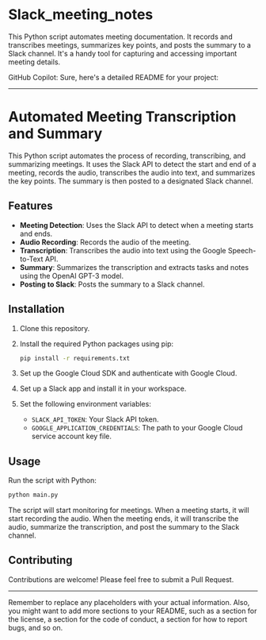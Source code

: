 # Slack_meeting_notes
This Python script automates meeting documentation. It records and transcribes meetings, summarizes key points, and posts the summary to a Slack channel. It's a handy tool for capturing and accessing important meeting details.

GitHub Copilot: Sure, here's a detailed README for your project:

---

# Automated Meeting Transcription and Summary

This Python script automates the process of recording, transcribing, and summarizing meetings. It uses the Slack API to detect the start and end of a meeting, records the audio, transcribes the audio into text, and summarizes the key points. The summary is then posted to a designated Slack channel.

## Features

- **Meeting Detection**: Uses the Slack API to detect when a meeting starts and ends.
- **Audio Recording**: Records the audio of the meeting.
- **Transcription**: Transcribes the audio into text using the Google Speech-to-Text API.
- **Summary**: Summarizes the transcription and extracts tasks and notes using the OpenAI GPT-3 model.
- **Posting to Slack**: Posts the summary to a Slack channel.

## Installation

1. Clone this repository.
2. Install the required Python packages using pip:

    ```bash
    pip install -r requirements.txt
    ```

3. Set up the Google Cloud SDK and authenticate with Google Cloud.
4. Set up a Slack app and install it in your workspace.
5. Set the following environment variables:

    - `SLACK_API_TOKEN`: Your Slack API token.
    - `GOOGLE_APPLICATION_CREDENTIALS`: The path to your Google Cloud service account key file.

## Usage

Run the script with Python:

```bash
python main.py
```

The script will start monitoring for meetings. When a meeting starts, it will start recording the audio. When the meeting ends, it will transcribe the audio, summarize the transcription, and post the summary to the Slack channel.

## Contributing

Contributions are welcome! Please feel free to submit a Pull Request.

---

Remember to replace any placeholders with your actual information. Also, you might want to add more sections to your README, such as a section for the license, a section for the code of conduct, a section for how to report bugs, and so on.
